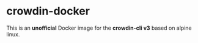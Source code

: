 # crowdin-docker

This is an **unofficial** Docker image for the **crowdin-cli v3** based on alpine linux.

